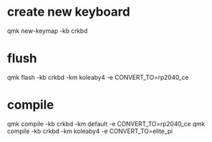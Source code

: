 # create new keyboard
qmk new-keymap -kb crkbd

# flush
qmk flash -kb crkbd -km koleaby4 -e CONVERT_TO=rp2040_ce

# compile
qmk compile -kb crkbd -km default -e CONVERT_TO=rp2040_ce
qmk compile -kb crkbd -km koleaby4 -e CONVERT_TO=elite_pi
